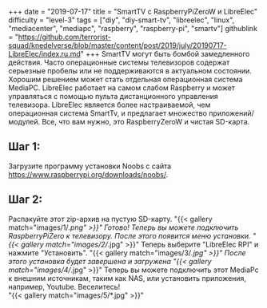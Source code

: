 +++
date = "2019-07-17"
title = "SmartTV с RaspberryPiZeroW и LibreElec"
difficulty = "level-3"
tags = ["diy", "diy-smart-tv", "libreelec", "linux", "mediacenter", "mediapc", "raspberry", "raspberry-pi", "smartv"]
githublink = "https://github.com/terrorist-squad/knedelverse/blob/master/content/post/2019/july/20190717-LibreElec/index.ru.md"
+++
SmartTV могут быть бомбой замедленного действия. Часто операционные системы телевизоров содержат серьезные пробелы или не поддерживаются в актуальном состоянии. Хорошим решением может стать отдельная операционная система MediaPC. LibreElec работает на самом слабом Raspberry и может управляться с помощью пульта дистанционного управления телевизора. LibreElec является более настраиваемой, чем операционная система SmartTv, и предлагает множество приложений/модулей. Все, что вам нужно, это RaspberryZeroW и чистая SD-карта.
## Шаг 1:
Загрузите программу установки Noobs с сайта https://www.raspberrypi.org/downloads/noobs/.
## Шаг 2:
Распакуйте этот zip-архив на пустую SD-карту.
"{{< gallery match="images/1/*.png" >}}"
Готово! Теперь вы можете подключить RaspberryPiZero к телевизору. После этого появится меню установки.
"{{< gallery match="images/2/*.jpg" >}}"
Теперь выберите "LibreElec RPI" и нажмите "Установить".
"{{< gallery match="images/3/*.jpg" >}}"
После этого установка будет завершена и загружена
"{{< gallery match="images/4/*.jpg" >}}"
Теперь вы можете подключить этот MediaPc к внешним источникам, таким как NAS, или установить приложения, например, Youtube. Веселитесь!   
"{{< gallery match="images/5/*.jpg" >}}"
